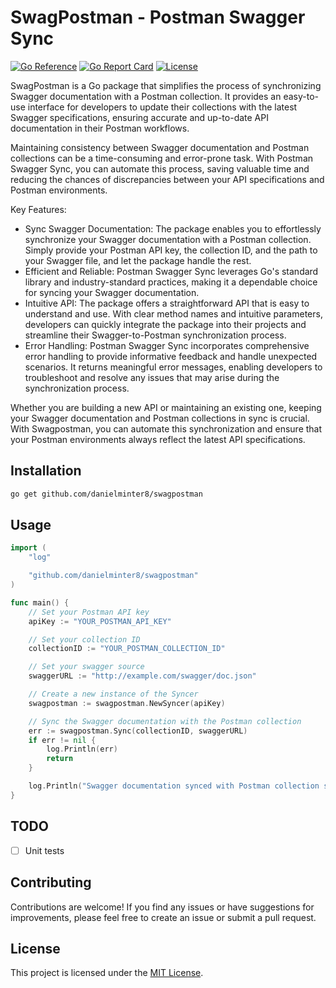 # SwagPostman - Postman Swagger Sync

[![Go Reference](https://pkg.go.dev/badge/github.com/danielminter8/swagpostman.svg)](https://pkg.go.dev/github.com/danielminter8/swagpostman)
[![Go Report Card](https://goreportcard.com/badge/github.com/danielminter8/swagpostman)](https://goreportcard.com/report/github.com/danielminter8/swagpostman)
[![License](https://img.shields.io/github/license/danielminter8/swagpostman)](https://github.com/danielminter8/swagpostman/blob/main/LICENSE)

SwagPostman is a Go package that simplifies the process of synchronizing Swagger documentation with a Postman collection. It provides an easy-to-use interface for developers to update their collections with the latest Swagger specifications, ensuring accurate and up-to-date API documentation in their Postman workflows.

Maintaining consistency between Swagger documentation and Postman collections can be a time-consuming and error-prone task. With Postman Swagger Sync, you can automate this process, saving valuable time and reducing the chances of discrepancies between your API specifications and Postman environments.

Key Features:

- Sync Swagger Documentation: The package enables you to effortlessly synchronize your Swagger documentation with a Postman collection. Simply provide your Postman API key, the collection ID, and the path to your Swagger file, and let the package handle the rest.
- Efficient and Reliable: Postman Swagger Sync leverages Go's standard library and industry-standard practices, making it a dependable choice for syncing your Swagger documentation.
- Intuitive API: The package offers a straightforward API that is easy to understand and use. With clear method names and intuitive parameters, developers can quickly integrate the package into their projects and streamline their Swagger-to-Postman synchronization process.
- Error Handling: Postman Swagger Sync incorporates comprehensive error handling to provide informative feedback and handle unexpected scenarios. It returns meaningful error messages, enabling developers to troubleshoot and resolve any issues that may arise during the synchronization process.

Whether you are building a new API or maintaining an existing one, keeping your Swagger documentation and Postman collections in sync is crucial. With Swagpostman, you can automate this synchronization and ensure that your Postman environments always reflect the latest API specifications.

## Installation

```bash
go get github.com/danielminter8/swagpostman
```

## Usage

```go
import (
	"log"

	"github.com/danielminter8/swagpostman"
)

func main() {
	// Set your Postman API key
	apiKey := "YOUR_POSTMAN_API_KEY"

	// Set your collection ID
	collectionID := "YOUR_POSTMAN_COLLECTION_ID"

    // Set your swagger source
    swaggerURL := "http://example.com/swagger/doc.json"

	// Create a new instance of the Syncer
	swagpostman := swagpostman.NewSyncer(apiKey)

	// Sync the Swagger documentation with the Postman collection
	err := swagpostman.Sync(collectionID, swaggerURL)
	if err != nil {
		log.Println(err)
		return
	}

	log.Println("Swagger documentation synced with Postman collection successfully!")
}
```

## TODO

- [ ] Unit tests

## Contributing
Contributions are welcome! If you find any issues or have suggestions for improvements, please feel free to create an issue or submit a pull request.

## License
This project is licensed under the [MIT License](https://spdx.org/licenses/MIT.html). <br>